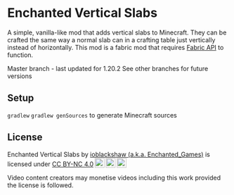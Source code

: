 # Enchanted Vertical Slabs
A simple, vanilla-like mod that adds vertical slabs to Minecraft. They can be crafted the same way a normal slab can in a crafting table just vertically instead of horizontally. This mod is a fabric mod that requires [Fabric API](https://www.curseforge.com/minecraft/mc-mods/fabric-api) to function.

Master branch - last updated for 1.20.2
See other branches for future versions

## Setup
`gradlew`
`gradlew genSources` to generate Minecraft sources

## License
<p xmlns:cc="http://creativecommons.org/ns#" >Enchanted Vertical Slabs by <a rel="cc:attributionURL dct:creator" property="cc:attributionName" href="https://enchanted.games">ioblackshaw (a.k.a. Enchanted_Games)</a> is licensed under <a href="http://creativecommons.org/licenses/by-nc/4.0/?ref=chooser-v1" target="_blank" rel="license noopener noreferrer" style="display:inline-block;">CC BY-NC 4.0<img style="height:22px!important;margin-left:3px;vertical-align:text-bottom;" src="https://mirrors.creativecommons.org/presskit/icons/cc.svg?ref=chooser-v1"><img style="height:22px!important;margin-left:3px;vertical-align:text-bottom;" src="https://mirrors.creativecommons.org/presskit/icons/by.svg?ref=chooser-v1"><img style="height:22px!important;margin-left:3px;vertical-align:text-bottom;" src="https://mirrors.creativecommons.org/presskit/icons/nc.svg?ref=chooser-v1"></a></p> 
Video content creators may monetise videos including this work provided the license is followed.
